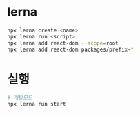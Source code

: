 # lerna
```sh
npx lerna create <name>
npx lerna run <script>
npx lerna add react-dom --scope=root
npx lerna add react-dom packages/prefix-*
```

# 실행
```sh
# 개발모드
npx lerna run start
```